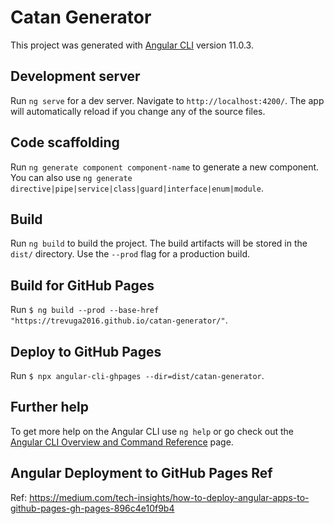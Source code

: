 # Catan Generator

This project was generated with [Angular CLI](https://github.com/angular/angular-cli) version 11.0.3.

## Development server

Run `ng serve` for a dev server. Navigate to `http://localhost:4200/`. The app will automatically reload if you change any of the source files.

## Code scaffolding

Run `ng generate component component-name` to generate a new component. You can also use `ng generate directive|pipe|service|class|guard|interface|enum|module`.

## Build

Run `ng build` to build the project. The build artifacts will be stored in the `dist/` directory. Use the `--prod` flag for a production build.

## Build for GitHub Pages

Run `$ ng build --prod --base-href "https://trevuga2016.github.io/catan-generator/"`.

## Deploy to GitHub Pages

Run `$ npx angular-cli-ghpages --dir=dist/catan-generator`.

## Further help

To get more help on the Angular CLI use `ng help` or go check out the [Angular CLI Overview and Command Reference](https://angular.io/cli) page.

## Angular Deployment to GitHub Pages Ref

Ref: https://medium.com/tech-insights/how-to-deploy-angular-apps-to-github-pages-gh-pages-896c4e10f9b4
